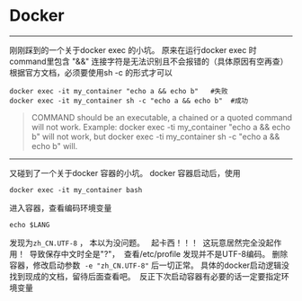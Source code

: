# Docker
---
刚刚踩到的一个关于docker exec 的小坑。
原来在运行docker exec 时 command里包含 "&&" 连接字符是无法识别且不会报错的（具体原因有空再查）
根据官方文档，必须要使用sh -c 的形式才可以
```
docker exec -it my_container "echo a && echo b"   #失败
docker exec -it my_container sh -c "echo a && echo b"  #成功
```
>COMMAND should be an executable, a chained or a quoted command will not work. Example: docker exec -ti my_container "echo a && echo b" will not work, but docker exec -ti my_container sh -c "echo a && echo b" will.

---
又碰到了一个关于docker 容器的小坑。
docker 容器启动后，使用
```
docker exec -it my_container bash
```
进入容器，查看编码环境变量
```
echo $LANG
```
发现为`zh_CN.UTF-8` ， 本以为没问题。  
起卡西！！！  这玩意居然完全没起作用！  导致保存中文时全是"?"，  查看/etc/profile 发现并不是UTF-8编码。
删除容器，修改启动参数  `-e "zh_CN.UTF-8"` 后一切正常。
具体的docker启动逻辑没找到现成的文档，留待后面查看吧。  反正下次启动容器有必要的话一定要指定环境变量
